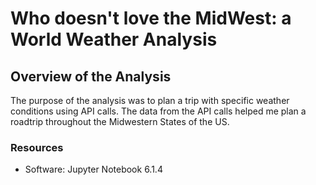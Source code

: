 # Who doesn't love the MidWest: a World Weather Analysis

## Overview of the Analysis
The purpose of the analysis was to plan a trip with specific weather conditions using API calls. The data from the API calls helped me plan a roadtrip throughout the Midwestern States of the US.

### Resources
- Software: Jupyter Notebook 6.1.4
